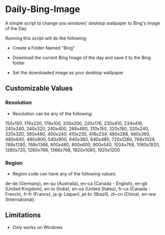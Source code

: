 # Daily-Bing-Image
A simple script to change you windows' desktop wallpaper to Bing's Image of the Day

Running this script will do the following:

* Create a Folder Named "Bing"

* Download the current Bing Image of the day and save it to the Bing folder

* Set the downloaded image as your desktop wallpaper

## Customizable Values

### Resolution
* Resolution can be any of the following:

150x150, 176x220, 178x100, 200x200, 220x176, 230x410, 234x416, 240x240, 240x320, 240x400, 288x480, 310x150, 320x180, 320x240,
320x320, 360x480, 400x240, 410x230, 416x234, 480x288, 480x360, 480x640, 480x800, 540x900, 640x360, 640x480, 720x1280, 768x1024,
768x1280, 768x1366, 800x480, 800x600, 900x540, 1024x768, 1080x1920, 1280x720, 1280x768, 1366x768, 1920x1080, 1920x1200

### Region
* Region code can have any of the following values:

de-de (Germany), en-au (Australia), en-ca (Canada - English), en-gb (United Kingdom), en-in (India), en-us (United States),
fr-ca (Canada - French), fr-fr (France), ja-jp (Japan), pt-br (Brazil), zh-cn (China), en-ww (International).
## Limitations

* Only works on Windows
